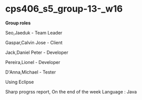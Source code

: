 # cps406_s5_group-13-_w16

**Group roles**

Seo,Jaeduk    - Team Leader

Gaspar,Calvin Jose    - Client

Jack,Daniel Peter     - Developer

Pereira,Lionel        - Developer

D'Anna,Michael        - Tester


Using Eclipse

Sharp progrss report, On the end of the week 
Language : Java
